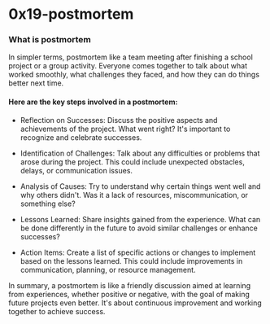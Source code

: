 # 0x19-postmortem

### What is postmortem
In simpler terms, postmortem like a team meeting after finishing a school project or a group activity. Everyone comes together to talk about what worked smoothly, what challenges they faced, and how they can do things better next time.

#### Here are the key steps involved in a postmortem:

- Reflection on Successes: Discuss the positive aspects and achievements of the project. What went right? It's important to recognize and celebrate successes.

- Identification of Challenges: Talk about any difficulties or problems that arose during the project. This could include unexpected obstacles, delays, or communication issues.

- Analysis of Causes: Try to understand why certain things went well and why others didn't. Was it a lack of resources, miscommunication, or something else?

- Lessons Learned: Share insights gained from the experience. What can be done differently in the future to avoid similar challenges or enhance successes?

- Action Items: Create a list of specific actions or changes to implement based on the lessons learned. This could include improvements in communication, planning, or resource management.

In summary, a postmortem is like a friendly discussion aimed at learning from experiences, whether positive or negative, with the goal of making future projects even better. It's about continuous improvement and working together to achieve success.






